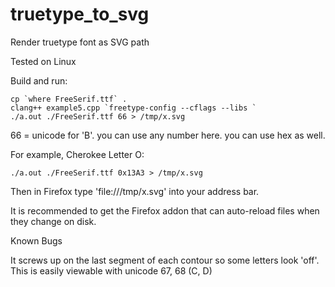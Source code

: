 truetype_to_svg
===============

Render truetype font as SVG path

Tested on Linux

Build and run:

    cp `where FreeSerif.ttf` .
    clang++ example5.cpp `freetype-config --cflags --libs `
    ./a.out ./FreeSerif.ttf 66 > /tmp/x.svg 

66 = unicode for 'B'. you can use any number here. you can use hex as well.

For example, Cherokee Letter O:

    ./a.out ./FreeSerif.ttf 0x13A3 > /tmp/x.svg



Then in Firefox type 'file:///tmp/x.svg' into your address bar. 

It is recommended to get the Firefox addon that can auto-reload files
when they change on disk. 



Known Bugs


It screws up on the last segment of each contour so some letters look 'off'. 
This is easily viewable with unicode 67, 68 (C, D)
